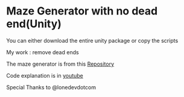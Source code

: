 # Maze Generator with no dead end(Unity)
You can either download the entire unity package or copy the scripts

My work : remove dead ends

The maze generator is from this [Repository](https://github.com/lonedevdotcom/MazeGenerator])

Code explanation is in [youtube](https://www.youtube.com/watch?v=IrO4mswO2o4)

Special Thanks to @lonedevdotcom
